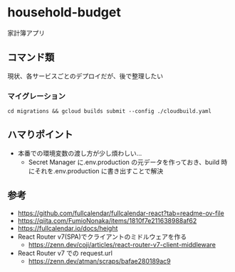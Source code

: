 # household-budget

家計簿アプリ

## コマンド類

現状、各サービスごとのデプロイだが、後で整理したい

### マイグレーション

```
cd migrations && gcloud builds submit --config ./cloudbuild.yaml
```

## ハマりポイント

- 本番での環境変数の渡し方が少し煩わしい...
  - Secret Manager に.env.production の元データを作っておき、build 時にそれを.env.production に書き出すことで解決

## 参考

- https://github.com/fullcalendar/fullcalendar-react?tab=readme-ov-file
- https://qiita.com/FumioNonaka/items/1810f7e211638988af62
- https://fullcalendar.io/docs/height
- React Router v7(SPA)でクライアントのミドルウェアを作る
  - https://zenn.dev/coji/articles/react-router-v7-client-middleware
- React Router v7 での request.url
  - https://zenn.dev/atman/scraps/bafae280189ac9
